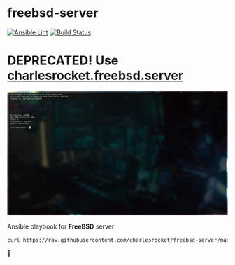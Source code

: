 # freebsd-server
[![Ansible Lint](https://github.com/charlesrocket/freebsd-server/workflows/Ansible%20Lint/badge.svg)](https://github.com/charlesrocket/freebsd-server/actions)
[![Build Status](https://api.cirrus-ci.com/github/charlesrocket/freebsd-server.svg?branch=master)](https://cirrus-ci.com/github/charlesrocket/freebsd-server)

# DEPRECATED! Use [charlesrocket.freebsd.server](https://github.com/charlesrocket/freebsd-collection)

![screenshot](screenshot.png)

Ansible playbook for **FreeBSD** server

```sh
curl https://raw.githubusercontent.com/charlesrocket/freebsd-server/master/bootstrap | sh
```
🚧

